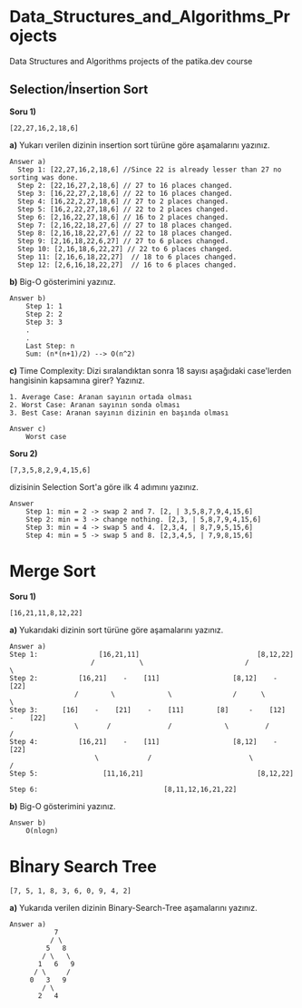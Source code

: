 # Data_Structures_and_Algorithms_Projects
Data Structures and Algorithms projects of the patika.dev course
## Selection/İnsertion Sort
**Soru 1)**
```
[22,27,16,2,18,6]
```
**a)** Yukarı verilen dizinin insertion sort türüne göre aşamalarını yazınız.
 ```
 Answer a)
   Step 1: [22,27,16,2,18,6] //Since 22 is already lesser than 27 no sorting was done.
   Step 2: [22,16,27,2,18,6] // 27 to 16 places changed.
   Step 3: [16,22,27,2,18,6] // 22 to 16 places changed.
   Step 4: [16,22,2,27,18,6] // 27 to 2 places changed.
   Step 5: [16,2,22,27,18,6] // 22 to 2 places changed.
   Step 6: [2,16,22,27,18,6] // 16 to 2 places changed.
   Step 7: [2,16,22,18,27,6] // 27 to 18 places changed.
   Step 8: [2,16,18,22,27,6] // 22 to 18 places changed.
   Step 9: [2,16,18,22,6,27] // 27 to 6 places changed.
   Step 10: [2,16,18,6,22,27] // 22 to 6 places changed.
   Step 11: [2,16,6,18,22,27]  // 18 to 6 places changed.
   Step 12: [2,6,16,18,22,27]  // 16 to 6 places changed.
 ```

**b)** Big-O gösterimini yazınız.
```
Answer b)
    Step 1: 1
    Step 2: 2
    Step 3: 3
    .
    .
    Last Step: n
    Sum: (n*(n+1)/2) --> O(n^2)
```

**c)** Time Complexity: Dizi sıralandıktan sonra 18 sayısı aşağıdaki case'lerden hangisinin kapsamına girer? Yazınız.
```
1. Average Case: Aranan sayının ortada olması
2. Worst Case: Aranan sayının sonda olması
3. Best Case: Aranan sayının dizinin en başında olması
```
```
Answer c)
    Worst case
```

**Soru 2)**
```
[7,3,5,8,2,9,4,15,6]
```
dizisinin Selection Sort'a göre ilk 4 adımını yazınız.
```
Answer 
    Step 1: min = 2 -> swap 2 and 7. [2, | 3,5,8,7,9,4,15,6]
    Step 2: min = 3 -> change nothing. [2,3, | 5,8,7,9,4,15,6]
    Step 3: min = 4 -> swap 5 and 4. [2,3,4, | 8,7,9,5,15,6]
    Step 4: min = 5 -> swap 5 and 8. [2,3,4,5, | 7,9,8,15,6]
```
# Merge Sort

**Soru 1)** 
```
[16,21,11,8,12,22]
```
**a)** Yukarıdaki dizinin sort türüne göre aşamalarını yazınız.
```
Answer a) 
Step 1:               [16,21,11]                             [8,12,22]
                    /           \                         /           \
Step 2:          [16,21]    -    [11]                  [8,12]    -    [22]
                /        \             \               /      \            \
Step 3:      [16]    -    [21]    -    [11]        [8]     -    [12]    -    [22]   
                \       /              /             \         /            /
Step 4:          [16,21]    -    [11]                  [8,12]    -    [22]
                     \            /                        \           /
Step 5:                [11,16,21]                            [8,12,22]
                                  
Step 6:                               [8,11,12,16,21,22]
```

**b)** Big-O gösterimini yazınız.

```
Answer b)
    O(nlogn)
```
# Bİnary Search Tree
```
[7, 5, 1, 8, 3, 6, 0, 9, 4, 2]
```
**a)** Yukarıda verilen dizinin Binary-Search-Tree aşamalarını yazınız.

```
Answer a)
           7
          / \
         5   8
        / \   \
       1   6   9
      / \     /
     0   3   9
        / \
       2   4
```
